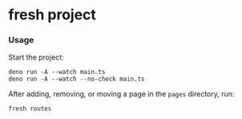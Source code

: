 # fresh project

### Usage

Start the project:

```
deno run -A --watch main.ts
deno run -A --watch --no-check main.ts
```

After adding, removing, or moving a page in the `pages` directory, run:

```
fresh routes
```
